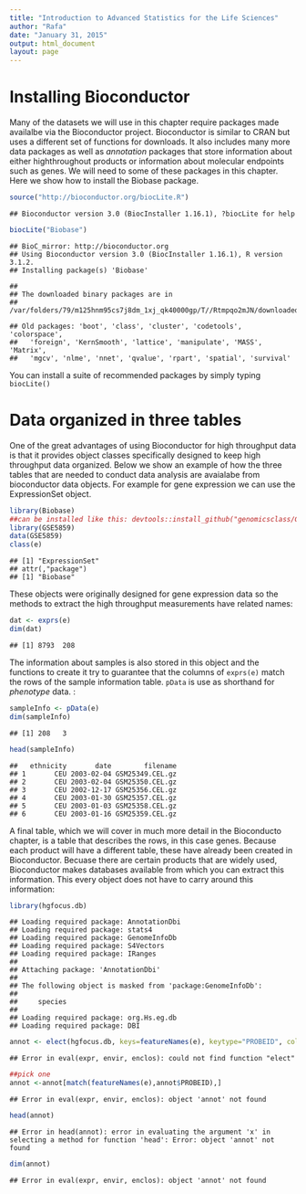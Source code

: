 ```yaml
---
title: "Introduction to Advanced Statistics for the Life Sciences"
author: "Rafa"
date: "January 31, 2015"
output: html_document
layout: page
---
```





# Installing Bioconductor

Many of the datasets we will use in this chapter require packages made availalbe via the Bioconductor project. Bioconductor is similar to CRAN but uses a different set of functions for downloads. It also includes many more data packages as well as _annotation_ packages that store information about either highthroughout products or information about molecular endpoints such as genes. We will need to some of these packages in this chapter. Here we show how to install the Biobase package. 


```r
source("http://bioconductor.org/biocLite.R")
```

```
## Bioconductor version 3.0 (BiocInstaller 1.16.1), ?biocLite for help
```

```r
biocLite("Biobase")
```

```
## BioC_mirror: http://bioconductor.org
## Using Bioconductor version 3.0 (BiocInstaller 1.16.1), R version 3.1.2.
## Installing package(s) 'Biobase'
```

```
## 
## The downloaded binary packages are in
## 	/var/folders/79/m125hnm95cs7j8dm_1xj_qk40000gp/T//Rtmpqo2mJN/downloaded_packages
```

```
## Old packages: 'boot', 'class', 'cluster', 'codetools', 'colorspace',
##   'foreign', 'KernSmooth', 'lattice', 'manipulate', 'MASS', 'Matrix',
##   'mgcv', 'nlme', 'nnet', 'qvalue', 'rpart', 'spatial', 'survival'
```

You can install a suite of recommended packages by simply typing `biocLite()`

# Data organized in three tables

One of the great advantages of using Bioconductor for high throughput data is that it provides object classes specifically designed to keep high throughput data organized. Below we show an example of how the three tables that are needed to conduct data analysis are avaialabe from bioconductor data objects. For example for gene expression we can use the ExpressionSet object.


```r
library(Biobase)
##can be installed like this: devtools::install_github("genomicsclass/GSE5859")
library(GSE5859)
data(GSE5859)
class(e)
```

```
## [1] "ExpressionSet"
## attr(,"package")
## [1] "Biobase"
```


These objects were originally designed for gene expression data so the methods to extract the high throughput measurements have related names:

```r
dat <- exprs(e)
dim(dat)
```

```
## [1] 8793  208
```

The information about samples is also stored in this object and the functions to create it try to guarantee that the columns of `exprs(e)` match the rows of the sample information table. `pData` is use as shorthand for _phenotype_ data. 
:


```r
sampleInfo <- pData(e)
dim(sampleInfo)
```

```
## [1] 208   3
```

```r
head(sampleInfo)
```

```
##   ethnicity       date        filename
## 1       CEU 2003-02-04 GSM25349.CEL.gz
## 2       CEU 2003-02-04 GSM25350.CEL.gz
## 3       CEU 2002-12-17 GSM25356.CEL.gz
## 4       CEU 2003-01-30 GSM25357.CEL.gz
## 5       CEU 2003-01-03 GSM25358.CEL.gz
## 6       CEU 2003-01-16 GSM25359.CEL.gz
```

A final table, which we will cover in much more detail in the Bioconducto chapter, is a table that describes the rows, in this case genes. Because each product will have a different table, these have already been created in Bioconductor. Becuase there are certain products that are widely used, Bioconductor makes databases available from which you can extract this information. This every object does not have to carry around this information:
 

```r
library(hgfocus.db)
```

```
## Loading required package: AnnotationDbi
## Loading required package: stats4
## Loading required package: GenomeInfoDb
## Loading required package: S4Vectors
## Loading required package: IRanges
## 
## Attaching package: 'AnnotationDbi'
## 
## The following object is masked from 'package:GenomeInfoDb':
## 
##     species
## 
## Loading required package: org.Hs.eg.db
## Loading required package: DBI
```

```r
annot <- elect(hgfocus.db, keys=featureNames(e), keytype="PROBEID", columns=c("CHR", "CHRLOC", "SYMBOL"))
```

```
## Error in eval(expr, envir, enclos): could not find function "elect"
```

```r
##pick one
annot <-annot[match(featureNames(e),annot$PROBEID),]
```

```
## Error in eval(expr, envir, enclos): object 'annot' not found
```

```r
head(annot)
```

```
## Error in head(annot): error in evaluating the argument 'x' in selecting a method for function 'head': Error: object 'annot' not found
```

```r
dim(annot)
```

```
## Error in eval(expr, envir, enclos): object 'annot' not found
```
